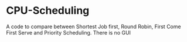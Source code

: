 # CPU-Scheduling
A code to compare between Shortest Job first, Round Robin, First Come First Serve and Priority Scheduling. There is no GUI
